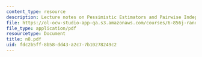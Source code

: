 ```yaml
---
content_type: resource
description: Lecture notes on Pessimistic Estimators and Pairwise Independence.
file: https://ol-ocw-studio-app-qa.s3.amazonaws.com/courses/6-856j-randomized-algorithms-fall-2002/fdc2b5ff8b58dd43a2c77b10278249c2_n8.pdf
file_type: application/pdf
resourcetype: Document
title: n8.pdf
uid: fdc2b5ff-8b58-dd43-a2c7-7b10278249c2
---
```

